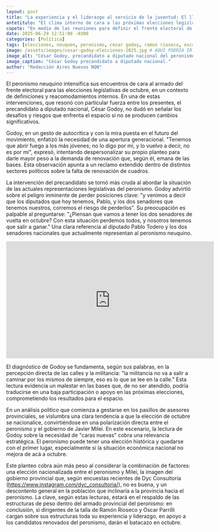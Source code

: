 ```yaml
---
layout: post
title: "La experiencia y el liderazgo al servicio de la juventud: El llamado de César Godoy a los dirigentes de peso en el peronismo Neuquino, como estrategia para conquistar Octubre."
antetitulo: "El clima interno de cara a las próximas elecciones legislativas."
copete: "En medio de las reuniones para definir el frente electoral de cara a octubre, el precandidato a diputado nacional, César Godoy, lanzó una dura autocrítica y advertencia al peronismo neuquino. El dirigente llamó a la apertura a las nuevas generaciones y alertó sobre el riesgo de perder bancas clave si no se escucha el clamor de la militancia."
date: 2025-06-29 12:51:00 -0300
categories: [Política]
tags: [elecciones, neuquen, peronismo, cesar godoy, ramon rioseco, oscar parrilli, legislativas, politica]
image: /assets/images/cesar-godoy-elecciones-2025.jpg # AQUI PODRÍA IR LA IMAGEN PRINCIPAL SI LA TIENES
image_alt: "César Godoy, precandidato a diputado nacional del peronismo neuquino."
image_caption: "César Godoy precandidato a diputado nacional."
author: "Redacción Aires Nuevos NQN"
---
```


El peronismo neuquino intensifica sus encuentros de cara al armado del frente electoral para las elecciones legislativas de octubre, en un contexto de definiciones y reacomodamientos internos. En una de estas intervenciones, que resonó con particular fuerza entre los presentes, el precandidato a diputado nacional, César Godoy, no dudó en señalar los desafíos y riesgos que enfrenta el espacio si no se producen cambios significativos.

Godoy, en un gesto de autocrítica y con la mira puesta en el futuro del movimiento, enfatizó la necesidad de una apertura generacional. "Tenemos que abrir fuego a los más jóvenes; no lo digo por mí, y lo vuelvo a decir, no es por mi", expresó, intentando despersonalizar su propio planteo para darle mayor peso a la demanda de renovación que, según él, emana de las bases. Esta observación apunta a un reclamo extendido dentro de distintos sectores políticos sobre la falta de renovación de cuadros.

La intervención del precandidato se tornó más cruda al abordar la situación de las actuales representaciones legislativas del peronismo. Godoy advirtió sobre el peligro inminente de perder posiciones clave: "y venimos a decir que los diputados que hoy tenemos, Pablo, y los dos senadores que tenemos nuestros, corremos el riesgo de perderlos". Su preocupación es palpable al preguntarse: "¿Piensan que vamos a tener los dos senadores de vuelta en octubre? Con esta situación perdemos todos, y nosotros tenemos que salir a ganar." Una clara referencia al diputado Pablo Todero y los dos senadores nacionales que actualmente representan al peronismo neuquino.

<div class="video-responsive">
    <iframe width="560" height="315"
            src="https://www.youtube.com/embed/9UtfZxsPYzs?si=gsi1-XngC7PlU6dv"
            title="YouTube video player"
            frameborder="0"
            allow="accelerometer; autoplay; clipboard-write; encrypted-media; gyroscope; picture-in-picture; web-share"
            referrerpolicy="strict-origin-when-cross-origin"
            allowfullscreen>
    </iframe>
</div>

El diagnóstico de Godoy se fundamenta, según sus palabras, en la percepción directa de las calles y la militancia: "la militancia no va a salir a caminar por los mismos de siempre, eso es lo que se lee en la calle." Esta lectura evidencia un malestar en las bases que, de no ser atendido, podría traducirse en una baja participación o apoyo en las próximas elecciones, comprometiendo los resultados para el espacio.

En un análisis político que comienza a gestarse en los pasillos de asesores provinciales, se vislumbra una clara tendencia a que la elección de octubre se nacionalice, convirtiéndose en una polarización directa entre el peronismo y el gobierno de Javier Milei. En este escenario, la lectura de Godoy sobre la necesidad de "caras nuevas" cobra una relevancia estratégica. El peronismo puede tener una elección histórica y quedarse con el primer lugar, especialmente si la situación económica nacional no mejora de acá a octubre.

Este planteo cobra aún más peso al considerar la combinación de factores: una elección nacionalizada entre el peronismo y Milei, la imagen del gobierno provincial que, según encuestas recientes de Dyc Consultoría (https://www.instagram.com/dyc_consultoria/), no es buena, y un descontento general en la población que inclinaría a la provincia hacia el peronismo. La clave, según estas lecturas, estará en el respaldo de las estructuras de peso dentro del armado provincial del peronismo: en conclusión, si dirigentes de la talla de Ramón Rioseco y Oscar Parrilli cargan sobre sus estructuras toda su experiencia y liderazgo, en apoyo a los candidatos renovados del peronismo, darán el batacazo en octubre.